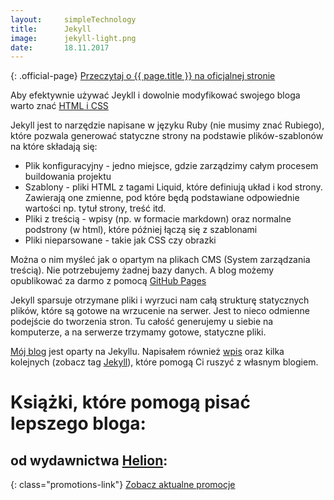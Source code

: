 ```yaml
---
layout:     simpleTechnology
title:      Jekyll
image:      jekyll-light.png
date:       18.11.2017
---
```


{: .official-page}
[Przeczytaj o {{ page.title }} na oficjalnej stronie](https://jekyllrb.com/)

Aby efektywnie używać Jeykll i dowolnie modyfikować swojego bloga warto znać [HTML i CSS](/technologie/html&css)

Jekyll jest to narzędzie napisane w języku Ruby (nie musimy znać Rubiego), które pozwala generować statyczne strony na podstawie plików-szablonów na które składają się:

- Plik konfiguracyjny - jedno miejsce, gdzie zarządzimy całym procesem buildowania projektu
- Szablony - pliki HTML z tagami Liquid, które definiują układ i kod strony. Zawierają one zmienne, pod które będą podstawiane odpowiednie wartości np. tytuł strony, treść itd.
- Pliki z treścią - wpisy (np. w formacie markdown) oraz normalne podstrony (w html), które później łączą się z szablonami
- Pliki nieparsowane - takie jak CSS czy obrazki

Można o nim myśleć jak o opartym na plikach CMS (System zarządzania treścią). Nie potrzebujemy żadnej bazy danych. A blog możemy opublikować za darmo z pomocą [GitHub Pages](https://pages.github.com/)

Jekyll sparsuje otrzymane pliki i wyrzuci nam całą strukturę statycznych plików, które są gotowe na wrzucenie na serwer. Jest to nieco odmienne podejście do tworzenia stron. Tu całość generujemy u siebie na komputerze, a na serwerze trzymamy gotowe, statyczne pliki.

[Mój blog](https://devcave.pl/) jest oparty na Jekyllu. Napisałem również [wpis](https://devcave.pl/dajsiepoznac2017/jekyll/2017/03/04/instalacja-jekyll/) oraz kilka kolejnych (zobacz tag [Jekyll](https://devcave.pl/archive/#jekyll)), które pomogą Ci ruszyć z własnym blogiem.

# Książki, które pomogą pisać lepszego bloga:
## od wydawnictwa [Helion](http://helion.pl/view/9102Q):

{: class="promotions-link"}
[Zobacz aktualne promocje](http://helion.pl/page/9102Q/promocje)


<div class="book">
    <script src="http://helion.pl/plugins/new/ksiazkasm.phi?id=jazabl&nr=9102Q&size=181&utf8=1"></script>
</div>

<div class="book">
    <script src="http://helion.pl/plugins/new/ksiazkasm.phi?id=prblog&nr=9102Q&size=181&utf8=1"></script>
</div>

<div class="book">
    <script src="http://helion.pl/plugins/new/ksiazkasm.phi?id=magslo&nr=9102Q&size=181&utf8=1"></script>
</div>